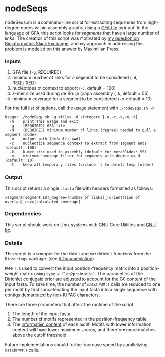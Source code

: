 # nodeSeqs
nodeSeqs.sh is a command-line script for extracting sequences from high-degree nodes within assembly graphs, using a [GFA file](http://gfa-spec.github.io/GFA-spec/GFA1.html) as input. In the language of GFA, this script looks for *segments* that have a large number of *links*. The creation of this script was motivated by [my question on Bioinformatics Stack Exchange](https://bioinformatics.stackexchange.com/questions/18476), and my approach in addressing this problem is modeled on [this answer by Maximilian Press](https://bioinformatics.stackexchange.com/a/18528/3967). 

### Inputs

1. GFA file (`-g`, REQUIRED)
2. minimum number of links for a segment to be considered (`-d`, REQUIRED)
3. nucleotides of context to export (`-c`, default = 100)
4. *k*-mer size used during de Bruijn graph assembly (`-k`, default = 55)
5. minimum coverage for a segment to be considered (`-m`, default = 10)

For the full list of options, call the usage statement with `./nodeSeqs.sh -h`

    Usage: ./nodeSeqs.sh -g <file> -d <integer> [-o,-c,-k,-m,-t]
      -h    print this usage and exit
      -g    (REQUIRED) GFA file
      -d    (REQUIRED) minimum number of links (degree) needed to pull a segment (node)
      -o    output path (default: pwd)
      -c    nucleotide sequence context to extract from segment ends (default: 100)
      -k    k-mer size used in assembly (default for metaSPAdes: 55)
      -m    minimum coverage filter for segments with degree >= d (default: 10)
      -t    keep all temporary files (exclude -t to delete temp folder)

### Output

This script returns a single `.fasta` file with headers formatted as follows:

    >segment[segment ID]_degree=[number of links]_[orientation of overlap]_cov=[calculated coverage]

### Dependencies

This script should work on Unix systems with GNU Core Utilities and [GNU bc](https://www.gnu.org/software/bc/).

### Details

This script is a wrapper for the `PWM()` and `matchPWM()` functions from the `Biostrings` package. (see [RDocumentation](https://www.rdocumentation.org/packages/Biostrings/versions/2.40.2/topics/matchPWM))

`PWM()` is used to convert the input position-frequency matrix into a position-weight matrix using `type = "log2probratio"`. The parameters of the Dirichlet conjugate prior are adjusted to account for the GC content of the input fasta. To save time, the number of `matchPWM()` calls are reduced to one per motif by first concatenating the input fasta into a single sequence with contigs demarcated by non-IUPAC characters. 

There are three parameters that affect the runtime of the script.

1. The length of the input fasta
2. The number of motifs represented in the position-frequency table
3. The [information content](https://en.wikipedia.org/wiki/Position_weight_matrix#Information_content) of each motif. Motifs with lower information content will have lower maximum scores, and therefore more matches above the cutoff threshold.

Future implementations should further increase speed by parallelizing `matchPWM()` calls. 


